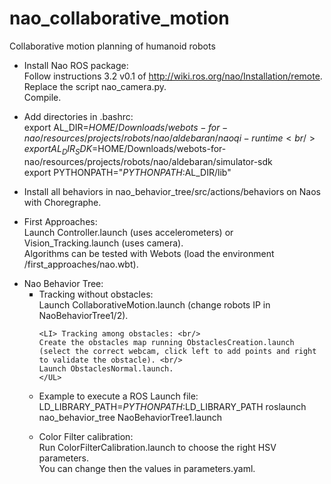 nao_collaborative_motion
========================

Collaborative motion planning of humanoid robots

- Install Nao ROS package: <br/> 
Follow instructions 3.2 v0.1 of http://wiki.ros.org/nao/Installation/remote. <br/>
Replace the script nao_camera.py. <br/>
Compile.

- Add directories in .bashrc: <br/>
export AL_DIR=$HOME/Downloads/webots-for-nao/resources/projects/robots/nao/aldebaran/naoqi-runtime <br/>
export AL_DIR_SDK=$HOME/Downloads/webots-for-nao/resources/projects/robots/nao/aldebaran/simulator-sdk <br/>
export PYTHONPATH="$PYTHONPATH:$AL_DIR/lib"

- Install all behaviors in nao_behavior_tree/src/actions/behaviors on Naos with Choregraphe.

- First Approaches: <br/>
Launch Controller.launch (uses accelerometers) or Vision_Tracking.launch (uses camera). <br/> 
Algorithms can be tested with Webots (load the environment /first_approaches/nao.wbt). 

<UL TYPE="disc">
<LI> Nao Behavior Tree:
	<UL type="square">
	<LI> Tracking without obstacles: <br/>
	Launch CollaborativeMotion.launch (change robots IP in NaoBehaviorTree1/2).

	<LI> Tracking among obstacles: <br/>
	Create the obstacles map running ObstaclesCreation.launch (select the correct webcam, click left to add points and right to validate the obstacle). <br/>
	Launch ObstaclesNormal.launch.
	</UL>
</UL>

- Example to execute a ROS Launch file: <br/>
LD_LIBRARY_PATH=$PYTHONPATH:$LD_LIBRARY_PATH roslaunch nao_behavior_tree NaoBehaviorTree1.launch

- Color Filter calibration: <br/>
Run ColorFilterCalibration.launch to choose the right HSV parameters. <br/>
You can change then the values in parameters.yaml.
